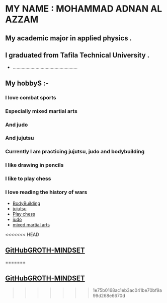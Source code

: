 #  MY NAME : MOHAMMAD ADNAN AL AZZAM 

## My academic major in applied physics .
## I graduated from Tafila Technical University .
+ ...................................................
## My hobbyS :-

### I love combat sports
### Especially mixed martial arts
### And judo
### And jujutsu
### Currently I am practicing jujutsu, judo and bodybuilding
### I like drawing in pencils
### I like to play chess
### I love reading the history of wars


 * [BodyBuilding](https://www.menshealth.com/uk/building-muscle/a759236/complete-guide-to-bodybuilding/)
 * [jujutsu](https://www.youtube.com/watch?v=VUi06B8kP8U)
 * [Play chess](https://www.chess.com/play/online) 
 * [judo](https://www.youtube.com/watch?v=Zy7bRVk5hP0)
 * [mixed martial arts](https://www.youtube.com/watch?v=LWE79K2Ii-s)


<<<<<<< HEAD
## [GitHubGROTH-MINDSET](https://mohammad-adnan-alazzam.github.io/reading-notes/read1)
=======
## [GitHubGROTH-MINDSET](https://mohammad-adnan-alazzam.github.io/reading-notes/read1)
>>>>>>> 1e75b0168ac1eb3ac041be70bf9a99d268e6670d
